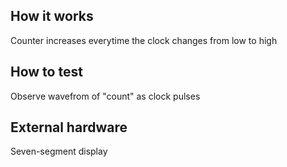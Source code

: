 <!---

This file is used to generate your project datasheet. Please fill in the information below and delete any unused
sections.

You can also include images in this folder and reference them in the markdown. Each image must be less than
512 kb in size, and the combined size of all images must be less than 1 MB.
-->

## How it works

Counter increases everytime the clock changes from low to high

## How to test

Observe wavefrom of "count" as clock pulses

## External hardware

Seven-segment display

